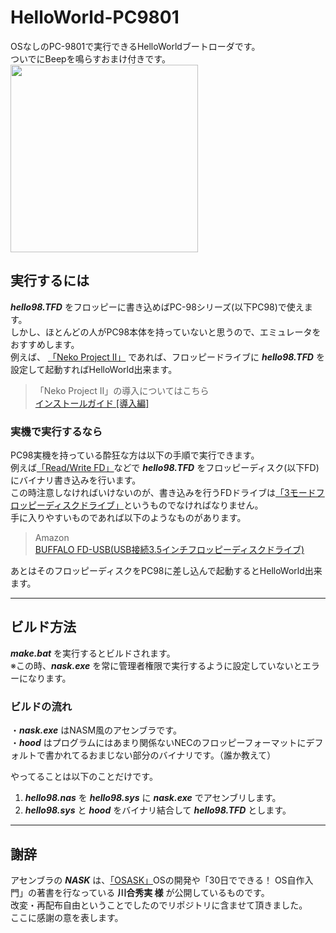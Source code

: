 # HelloWorld-PC9801
OSなしのPC-9801で実行できるHelloWorldブートローダです。  
ついでにBeepを鳴らすおまけ付きです。  
<img src="https://i.imgur.com/bCJ6Ma6.jpg" width="300">

## 実行するには
***hello98.TFD*** をフロッピーに書き込めばPC-98シリーズ(以下PC98)で使えます。  
しかし、ほとんどの人がPC98本体を持っていないと思うので、エミュレータをおすすめします。  
例えば、
[「Neko Project II」](https://www.yui.ne.jp/np2/)
であれば、フロッピードライブに ***hello98.TFD*** を設定して起動すればHelloWorld出来ます。
>「Neko Project II」の導入についてはこちら  
[インストールガイド [導入編]](http://www.retropc.net/yui/np2inst/install.html)

### 実機で実行するなら
PC98実機を持っている酔狂な方は以下の手順で実行できます。  
例えば[「Read/Write FD」](https://www.vector.co.jp/soft/win95/util/se130037.html)などで ***hello98.TFD*** をフロッピーディスク(以下FD)にバイナリ書き込みを行います。  
この時注意しなければいけないのが、書き込みを行うFDドライブは[「3モードフロッピーディスクドライブ」](https://ja.wikipedia.org/wiki/3%E3%83%A2%E3%83%BC%E3%83%89%E3%83%95%E3%83%AD%E3%83%83%E3%83%94%E3%83%BC%E3%83%87%E3%82%A3%E3%82%B9%E3%82%AF%E3%83%89%E3%83%A9%E3%82%A4%E3%83%96)というものでなければなりません。  
手に入りやすいものであれば以下のようなものがあります。
>Amazon  
[BUFFALO FD-USB(USB接続3.5インチフロッピーディスクドライブ)](https://www.amazon.co.jp/%E3%83%90%E3%83%83%E3%83%95%E3%82%A1%E3%83%AD%E3%83%BC-FD-USB-BUFFALO-USB%E6%8E%A5%E7%B6%9A3-5%E3%82%A4%E3%83%B3%E3%83%81%E3%83%95%E3%83%AD%E3%83%83%E3%83%94%E3%83%BC%E3%83%87%E3%82%A3%E3%82%B9%E3%82%AF%E3%83%89%E3%83%A9%E3%82%A4%E3%83%96/dp/B00008B49H)

あとはそのフロッピーディスクをPC98に差し込んで起動するとHelloWorld出来ます。

___
## ビルド方法
***make.bat*** を実行するとビルドされます。  
※この時、***nask.exe*** を常に管理者権限で実行するように設定していないとエラーになります。　　
### ビルドの流れ
・***nask.exe*** はNASM風のアセンブラです。  
・***hood*** はプログラムにはあまり関係ないNECのフロッピーフォーマットにデフォルトで書かれてるおまじない部分のバイナリです。（誰か教えて）  

やってることは以下のことだけです。  
1. ***hello98.nas*** を ***hello98.sys*** に ***nask.exe*** でアセンブリします。  
1. ***hello98.sys*** と ***hood*** をバイナリ結合して ***hello98.TFD*** とします。
____
## 謝辞
アセンブラの ***NASK*** は、[「OSASK」](http://wiki.osask.jp/)OSの開発や「30日でできる！ OS自作入門」の著書を行なっている **川合秀実 様** が公開しているものです。  
改変・再配布自由ということでしたのでリポジトリに含ませて頂きました。  
ここに感謝の意を表します。
